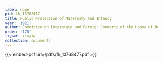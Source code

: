 ```yaml
---
label: nope
pid: fk_13768477
title: Public Protection of Maternity and Infancy
year: '1921'
author: Committee on Interstate and Foreign Commerce of the House of Representatives
order: '178'
layout: single
collection: documents
---
```



{{< embed-pdf url=/pdfs/fk_13768477.pdf >}}